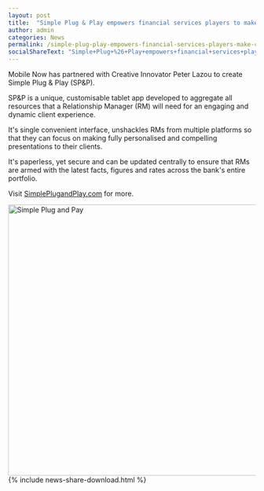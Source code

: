 ```yaml
---
layout: post
title:  "Simple Plug & Play empowers financial services players to make compelling client presentations"
author: admin
categories: News
permalink: /simple-plug-play-empowers-financial-services-players-make-compelling-client-presentations/
socialShareText: "Simple+Plug+%26+Play+empowers+financial+services+players+to+make+compelling+client+presentations"
---
```

Mobile Now has partnered with Creative Innovator Peter Lazou to create Simple Plug & Play (SP&P).

SP&P is a unique, customisable tablet app developed to aggregate all resources that a Relationship Manager (RM) will need for an engaging and dynamic client experience.

It's single convenient interface, unshackles RMs from multiple platforms so that they can focus on making fully personalised and compelling presentations to their clients.

It's paperless, yet secure and can be updated centrally to ensure that RMs are armed with the latest facts, figures and rates across the bank's entire portfolio.

Visit [SimplePlugandPlay.com](http://simpleplugandplay.com/) for more.

<img alt="Simple Plug and Pay" src="{{ site.assetsurl }}2014/01/Simple-Plug-and-Pay.jpg" width="684" height="552">
<!--more-->
{% include news-share-download.html %}
